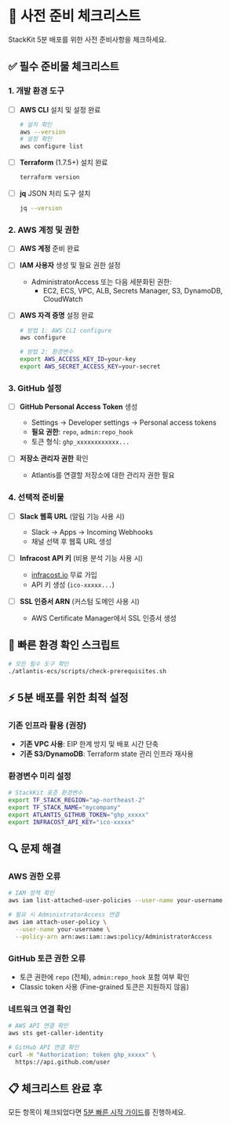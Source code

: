 # 🔧 사전 준비 체크리스트

StackKit 5분 배포를 위한 사전 준비사항을 체크하세요.

## ✅ 필수 준비물 체크리스트

### 1. 개발 환경 도구
- [ ] **AWS CLI** 설치 및 설정 완료
  ```bash
  # 설치 확인
  aws --version
  # 설정 확인
  aws configure list
  ```

- [ ] **Terraform** (1.7.5+) 설치 완료
  ```bash
  terraform version
  ```

- [ ] **jq** JSON 처리 도구 설치
  ```bash
  jq --version
  ```

### 2. AWS 계정 및 권한
- [ ] **AWS 계정** 준비 완료
- [ ] **IAM 사용자** 생성 및 필요 권한 설정
  - AdministratorAccess 또는 다음 세분화된 권한:
    - EC2, ECS, VPC, ALB, Secrets Manager, S3, DynamoDB, CloudWatch

- [ ] **AWS 자격 증명** 설정 완료
  ```bash
  # 방법 1: AWS CLI configure
  aws configure
  
  # 방법 2: 환경변수
  export AWS_ACCESS_KEY_ID=your-key
  export AWS_SECRET_ACCESS_KEY=your-secret
  ```

### 3. GitHub 설정
- [ ] **GitHub Personal Access Token** 생성
  - Settings → Developer settings → Personal access tokens
  - **필요 권한**: `repo`, `admin:repo_hook`
  - 토큰 형식: `ghp_xxxxxxxxxxxx...`

- [ ] **저장소 관리자 권한** 확인
  - Atlantis를 연결할 저장소에 대한 관리자 권한 필요

### 4. 선택적 준비물
- [ ] **Slack 웹훅 URL** (알림 기능 사용 시)
  - Slack → Apps → Incoming Webhooks
  - 채널 선택 후 웹훅 URL 생성

- [ ] **Infracost API 키** (비용 분석 기능 사용 시)
  - [infracost.io](https://infracost.io) 무료 가입
  - API 키 생성 (`ico-xxxxx...`)

- [ ] **SSL 인증서 ARN** (커스텀 도메인 사용 시)
  - AWS Certificate Manager에서 SSL 인증서 생성

## 🚀 빠른 환경 확인 스크립트

```bash
# 모든 필수 도구 확인
./atlantis-ecs/scripts/check-prerequisites.sh
```

## ⚡ 5분 배포를 위한 최적 설정

### 기존 인프라 활용 (권장)
- **기존 VPC 사용**: EIP 한계 방지 및 배포 시간 단축
- **기존 S3/DynamoDB**: Terraform state 관리 인프라 재사용

### 환경변수 미리 설정
```bash
# StackKit 표준 환경변수
export TF_STACK_REGION="ap-northeast-2"
export TF_STACK_NAME="mycompany"
export ATLANTIS_GITHUB_TOKEN="ghp_xxxxx"
export INFRACOST_API_KEY="ico-xxxxx"
```

## 🔍 문제 해결

### AWS 권한 오류
```bash
# IAM 정책 확인
aws iam list-attached-user-policies --user-name your-username

# 필요 시 AdministratorAccess 연결
aws iam attach-user-policy \
  --user-name your-username \
  --policy-arn arn:aws:iam::aws:policy/AdministratorAccess
```

### GitHub 토큰 권한 오류
- 토큰 권한에 `repo` (전체), `admin:repo_hook` 포함 여부 확인
- Classic token 사용 (Fine-grained 토큰은 지원하지 않음)

### 네트워크 연결 확인
```bash
# AWS API 연결 확인
aws sts get-caller-identity

# GitHub API 연결 확인
curl -H "Authorization: token ghp_xxxxx" \
  https://api.github.com/user
```

## 📋 체크리스트 완료 후

모든 항목이 체크되었다면 [5분 빠른 시작 가이드](./quick-start.md)를 진행하세요.